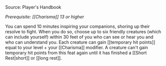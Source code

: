 Source: Player's Handbook

_Prerequisite: [[Charisma]] 13 or higher_

You can spend 10 minutes inspiring your companions, shoring up their resolve to fight. When you do so, choose up to six friendly creatures (which can include yourself) within 30 feet of you who can see or hear you and who can understand you. Each creature can gain [[temporary hit points]] equal to your level + your [[Charisma]] modifier. A creature can't gain temporary hit points from this feat again until it has finished a [[Short Rest|short]] or [[long rest]]. 
